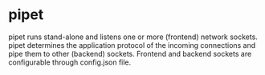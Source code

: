 pipet
======

pipet runs stand-alone and listens one or more (frontend) network sockets. pipet determines the application protocol of the incoming connections and pipe them to other (backend) sockets. Frontend and backend sockets are configurable through config.json file. 
